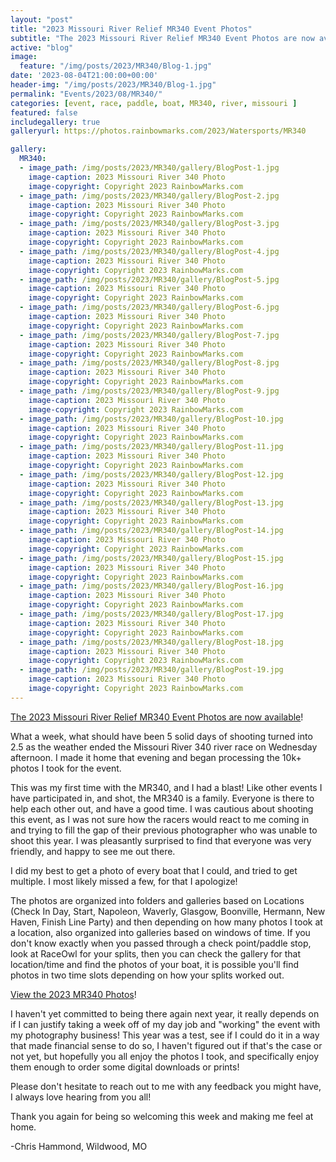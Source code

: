 ```yaml
---
layout: "post"
title: "2023 Missouri River Relief MR340 Event Photos"
subtitle: "The 2023 Missouri River Relief MR340 Event Photos are now available!"
active: "blog"
image:
  feature: "/img/posts/2023/MR340/Blog-1.jpg"
date: '2023-08-04T21:00:00+00:00'
header-img: "/img/posts/2023/MR340/Blog-1.jpg"
permalink: "Events/2023/08/MR340/"
categories: [event, race, paddle, boat, MR340, river, missouri ]
featured: false
includegallery: true
galleryurl: https://photos.rainbowmarks.com/2023/Watersports/MR340

gallery:
  MR340:
  - image_path: /img/posts/2023/MR340/gallery/BlogPost-1.jpg
    image-caption: 2023 Missouri River 340 Photo
    image-copyright: Copyright 2023 RainbowMarks.com
  - image_path: /img/posts/2023/MR340/gallery/BlogPost-2.jpg
    image-caption: 2023 Missouri River 340 Photo
    image-copyright: Copyright 2023 RainbowMarks.com
  - image_path: /img/posts/2023/MR340/gallery/BlogPost-3.jpg
    image-caption: 2023 Missouri River 340 Photo
    image-copyright: Copyright 2023 RainbowMarks.com
  - image_path: /img/posts/2023/MR340/gallery/BlogPost-4.jpg
    image-caption: 2023 Missouri River 340 Photo
    image-copyright: Copyright 2023 RainbowMarks.com
  - image_path: /img/posts/2023/MR340/gallery/BlogPost-5.jpg
    image-caption: 2023 Missouri River 340 Photo
    image-copyright: Copyright 2023 RainbowMarks.com
  - image_path: /img/posts/2023/MR340/gallery/BlogPost-6.jpg
    image-caption: 2023 Missouri River 340 Photo
    image-copyright: Copyright 2023 RainbowMarks.com
  - image_path: /img/posts/2023/MR340/gallery/BlogPost-7.jpg
    image-caption: 2023 Missouri River 340 Photo
    image-copyright: Copyright 2023 RainbowMarks.com
  - image_path: /img/posts/2023/MR340/gallery/BlogPost-8.jpg
    image-caption: 2023 Missouri River 340 Photo
    image-copyright: Copyright 2023 RainbowMarks.com
  - image_path: /img/posts/2023/MR340/gallery/BlogPost-9.jpg
    image-caption: 2023 Missouri River 340 Photo
    image-copyright: Copyright 2023 RainbowMarks.com
  - image_path: /img/posts/2023/MR340/gallery/BlogPost-10.jpg
    image-caption: 2023 Missouri River 340 Photo
    image-copyright: Copyright 2023 RainbowMarks.com
  - image_path: /img/posts/2023/MR340/gallery/BlogPost-11.jpg
    image-caption: 2023 Missouri River 340 Photo
    image-copyright: Copyright 2023 RainbowMarks.com
  - image_path: /img/posts/2023/MR340/gallery/BlogPost-12.jpg
    image-caption: 2023 Missouri River 340 Photo
    image-copyright: Copyright 2023 RainbowMarks.com
  - image_path: /img/posts/2023/MR340/gallery/BlogPost-13.jpg
    image-caption: 2023 Missouri River 340 Photo
    image-copyright: Copyright 2023 RainbowMarks.com
  - image_path: /img/posts/2023/MR340/gallery/BlogPost-14.jpg
    image-caption: 2023 Missouri River 340 Photo
    image-copyright: Copyright 2023 RainbowMarks.com
  - image_path: /img/posts/2023/MR340/gallery/BlogPost-15.jpg
    image-caption: 2023 Missouri River 340 Photo
    image-copyright: Copyright 2023 RainbowMarks.com
  - image_path: /img/posts/2023/MR340/gallery/BlogPost-16.jpg
    image-caption: 2023 Missouri River 340 Photo
    image-copyright: Copyright 2023 RainbowMarks.com
  - image_path: /img/posts/2023/MR340/gallery/BlogPost-17.jpg
    image-caption: 2023 Missouri River 340 Photo
    image-copyright: Copyright 2023 RainbowMarks.com
  - image_path: /img/posts/2023/MR340/gallery/BlogPost-18.jpg
    image-caption: 2023 Missouri River 340 Photo
    image-copyright: Copyright 2023 RainbowMarks.com
  - image_path: /img/posts/2023/MR340/gallery/BlogPost-19.jpg
    image-caption: 2023 Missouri River 340 Photo
    image-copyright: Copyright 2023 RainbowMarks.com
---
```

[The 2023 Missouri River Relief MR340 Event Photos are now available](https://photos.rainbowmarks.com/2023/Watersports/MR340)!

What a week, what should have been 5 solid days of shooting turned into 2.5 as the weather ended the Missouri River 340 river race on Wednesday afternoon. I made it home that evening and began processing the 10k+ photos I took for the event.

This was my first time with the MR340, and I had a blast! Like other events I have participated in, and shot, the MR340 is a family. Everyone is there to help each other out, and have a good time. I was cautious about shooting this event, as I was not sure how the racers would react to me coming in and trying to fill the gap of their previous photographer who was unable to shoot this year. I was pleasantly surprised to find that everyone was very friendly, and happy to see me out there.

I did my best to get a photo of every boat that I could, and tried to get multiple. I most likely missed a few, for that I apologize! 


The photos are organized into folders and galleries based on Locations (Check In Day, Start, Napoleon, Waverly, Glasgow, Boonville, Hermann, New Haven, Finish Line Party) and then depending on how many photos I took at a location, also organized into galleries based on windows of time. If you don't know exactly when you passed through a check point/paddle stop, look at RaceOwl for your splits, then you can check the gallery for that location/time and find the photos of your boat, it is possible you'll find photos in two time slots depending on how your splits worked out.

[View the 2023 MR340 Photos](https://photos.rainbowmarks.com/2023/Watersports/MR340)!

I haven't yet committed to being there again next year, it really depends on if I can justify taking a week off of my day job and "working" the event with my photography business! This year was a test, see if I could do it in a way that made financial sense to do so, I haven't figured out if that's the case or not yet, but hopefully you all enjoy the photos I took, and specifically enjoy them enough to order some digital downloads or prints!

Please don't hesitate to reach out to me with any feedback you might have, I always love hearing from you all!

Thank you again for being so welcoming this week and making me feel at home.

-Chris Hammond, Wildwood, MO
